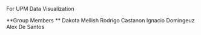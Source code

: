 For UPM Data Visualization 

**Group Members
**
Dakota Mellish
Rodrigo Castanon
Ignacio Domingeuz
Alex De Santos
